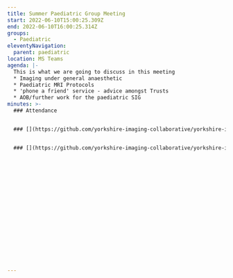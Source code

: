 ```yaml
---
title: Summer Paediatric Group Meeting
start: 2022-06-10T15:00:25.309Z
end: 2022-06-10T16:00:25.314Z
groups:
  - Paediatric
eleventyNavigation:
  parent: paediatric
location: MS Teams
agenda: |-
  This is what we are going to discuss in this meeting
  * Imaging under general anaesthetic
  * Paediatric MRI Protocols
  * 'phone a friend' service - advice amongst Trusts
  * AOB/further work for the paediatric SIG
minutes: >-
  ### Attendance


  ### [](https://github.com/yorkshire-imaging-collaborative/yorkshire-imaging-collaborative.github.io/blob/master/src/meetings/2022-06-10-Paeds.md#actions)Actions


  ### [](https://github.com/yorkshire-imaging-collaborative/yorkshire-imaging-collaborative.github.io/blob/master/src/meetings/2022-06-10-Paeds.md#key-discussion-points)Key Discussion Points





 













---
```

